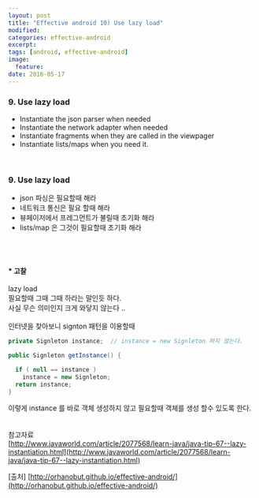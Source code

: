 ```yaml
---
layout: post
title: "Effective android 10) Use lazy load"
modified:
categories: effective-android
excerpt:
tags: [android, effective-android]
image:
  feature:
date: 2016-05-17
---
```


### 9. Use lazy load
- Instantiate the json parser when needed
- Instantiate the network adapter when needed
- Instantiate fragments when they are called in the viewpager
- Instantiate lists/maps when you need it.

<br> 

### 9. Use lazy load
- json 파싱은 필요할때 해라
- 네트워크 통신은 필요 할때 해라
- 뷰페이저에서 프레그먼트가 불릴때 초기화 해라
- lists/map 은 그것이 필요할때 초기화 해라 


<br><br>

#### * 고찰
lazy load <br> 
필요할때 그때 그때 하라는 말인듯 하다. <br> 
사실 무슨 의미인지 크게 와닿지 않는다 .. <br> 
<br> 
인터넷을 찾아보니 signton 패턴을 이용할때 <br> 

``` java
private Signleton instance;  // instance = new Signleton 하지 않는다.

public Signleton getInstance() {

  if ( null == instance )
    instance = new Signleton;
  return instance;
}
```
이렇게 instance 를 바로 객체 생성하지 않고 필요할때 객체를 생성 할수 있도록 한다. <br> 
<br>
<br>
참고자료<br>
[http://www.javaworld.com/article/2077568/learn-java/java-tip-67--lazy-instantiation.html](http://www.javaworld.com/article/2077568/learn-java/java-tip-67--lazy-instantiation.html)

[출처] [http://orhanobut.github.io/effective-android/](http://orhanobut.github.io/effective-android/)         


